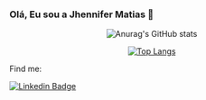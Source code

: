 ### Olá, Eu sou a Jhennifer Matias 👋

<div align="center">
  
  ![Anurag's GitHub stats](https://github-readme-stats.vercel.app/api?username=jhennymatias&show_icons=true&theme=radical)
</div>
<div align="center">
  
  [![Top Langs](https://github-readme-stats.vercel.app/api/top-langs/?username=jhennymatias&layout=compact&theme=radical)](https://github.com/yushi1007)
  
</div>

  

Find me:

[![Linkedin Badge](https://img.shields.io/badge/-LinkedIn-blue?style=flat-square&logo=Linkedin&logoColor=white&link=https://www.linkedin.com/in/jhennifer-m-170818122/)](https://www.linkedin.com/in/jhennifer-m-170818122/)


